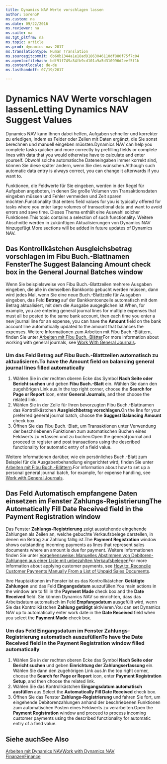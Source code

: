 ```yaml
---
title: Dynamics NAV Werte vorschlagen lassen
author: SorenGP
ms.custom: na
ms.date: 09/22/2016
ms.reviewer: na
ms.suite: na
ms.tgt_pltfrm: na
ms.topic: article
ms.prod: dynamics-nav-2017
ms.translationtype: Human Translation
ms.sourcegitcommit: 6b60b1344a1e18ad91863046110df880f75f7c04
ms.openlocfilehash: bdf91f749a34fb9cd101a9a5d310996d2eef5f1b
ms.contentlocale: de-de
ms.lasthandoff: 07/19/2017

---
```


# <a name="letting-dynamics-nav-suggest-values"></a><span data-ttu-id="af500-102">Dynamics NAV Werte vorschlagen lassen</span><span class="sxs-lookup"><span data-stu-id="af500-102">Letting Dynamics NAV Suggest Values</span></span>
<span data-ttu-id="af500-103">Dynamics NAV kann Ihnen dabei helfen, Aufgaben schneller und korrekter zu erledigen, indem es Felder oder Zeilen mit Daten ergänzt, die Sie sonst berechnen und manuell eingeben müssten.</span><span class="sxs-lookup"><span data-stu-id="af500-103">Dynamics NAV can help you complete tasks quicker and more correctly by prefilling fields or complete lines with data that you would otherwise have to calculate and enter yourself.</span></span> <span data-ttu-id="af500-104">Obwohl solche automatische Dateneingaben immer korrekt sind, können Sie diese später ändern, wenn Sie dies wünschen.</span><span class="sxs-lookup"><span data-stu-id="af500-104">Although such automatic data entry is always correct, you can change it afterwards if you want to.</span></span>

<span data-ttu-id="af500-105">Funktionen, die Feldwerte für Sie eingeben, werden in der Regel für Aufgaben angeboten, in denen Sie große Volumen von Transaktionsdaten eingeben müssen und Fehler vermeiden und Zeit sparen möchten.</span><span class="sxs-lookup"><span data-stu-id="af500-105">Functionality that enters field values for you is typically offered for tasks where you enter large volumes of transactional data and want to avoid errors and save time.</span></span> <span data-ttu-id="af500-106">Dieses Thema enthält eine Auswahl solcher Funktionen.</span><span class="sxs-lookup"><span data-stu-id="af500-106">This topic contains a selection of such functionality.</span></span> <span data-ttu-id="af500-107">Weitere Abschnitte werden in zukünftigen Aktualisierungen von Dynamics NAV hinzugefügt.</span><span class="sxs-lookup"><span data-stu-id="af500-107">More sections will be added in future updates of Dynamics NAV.</span></span>

## <a name="the-suggest-balancing-amount-check-box-in-the-general-journal-batches-window"></a><span data-ttu-id="af500-108">Das Kontrollkästchen **Ausgleichsbetrag vorschlagen** im **Fibu Buch.-Blattnamen** Fenster</span><span class="sxs-lookup"><span data-stu-id="af500-108">The **Suggest Balancing Amount** check box in the **General Journal Batches** window</span></span>
<span data-ttu-id="af500-109">Wenn Sie beispielsweise von Fibu Buch.-Blattzeilen mehrere Ausgaben eingeben, die alle in demselben Bankkonto gebucht werden müssen, dann wird jedes Mal, wenn Sie eine neue Buch.-Blattzeile für Ausgaben eingeben, das Feld **Betrag** auf der Bankkontoenzeile automatisch mit dem Betrag aktualisiert, mit dem die Ausgabe ausgeglichen ist.</span><span class="sxs-lookup"><span data-stu-id="af500-109">When, for example, you are entering general journal lines for multiple expenses that must all be posted to the same bank account, then each time you enter a new journal line for an expense, you can have the **Amount** field on the bank account line automatically updated to the amount that balances the expenses.</span></span> <span data-ttu-id="af500-110">Weitere Informationen zum Arbeiten mit Fibu Buch.-Blättern, finden Sie unter [Arbeiten mit Fibu Buch.-Blätter](ui-work-general-journals.md)</span><span class="sxs-lookup"><span data-stu-id="af500-110">For more information about working with general journals, see [Work With General Journals](ui-work-general-journals.md).</span></span>

### <a name="to-have-the-amount-field-on-balancing-general-journal-lines-filled-automatically"></a><span data-ttu-id="af500-111">Um das Feld **Betrag** auf Fibu Buch.-Blattzeilen automatisch zu aktualisieren.</span><span class="sxs-lookup"><span data-stu-id="af500-111">To have the **Amount** field on balancing general journal lines filled automatically</span></span>
1. <span data-ttu-id="af500-112">Wählen Sie in der rechten oberen Ecke das Symbol **Nach Seite oder Bericht suchen** und geben **Fibu Buch.-Blatt** ein. Wählen Sie dann den zugehörigen Link aus.</span><span class="sxs-lookup"><span data-stu-id="af500-112">In the top right corner, choose the **Search for Page or Report** icon, enter **General Journals**, and then choose the related link.</span></span>
2. <span data-ttu-id="af500-113">Wählen Sie in der Zeile für Ihren bevorzugten Fibu Buch.-Blattnamen das Kontrollkästchen **Ausgleichbetrag vorschlagen**.</span><span class="sxs-lookup"><span data-stu-id="af500-113">On the line for your preferred general journal batch, choose the **Suggest Balancing Amount** check box.</span></span>
3. <span data-ttu-id="af500-114">Öffnen Sie das Fibu Buch.-Blatt, um Transaktionen unter Verwendung der beschriebenen Funktionen zum automatischen Buchen eines Feldwerts zu erfassen und zu buchen.</span><span class="sxs-lookup"><span data-stu-id="af500-114">Open the general journal and proceed to register and post transactions using the described functionality for automatic entry of a field value.</span></span>       

<span data-ttu-id="af500-115">Weitere Informationen darüber, wie ein persönliches Buch.-Blatt zum Beispiel für die Ausgabenbehandlung eingerichtet wird, finden Sie unter [Arbeiten mit Fibu Buch.-Blättern](ui-work-general-journals.md).</span><span class="sxs-lookup"><span data-stu-id="af500-115">For information about how to set up a personal general journal batch, for example, for expense handling, see [Work with General Journals](ui-work-general-journals.md).</span></span>

## <a name="the-automatically-fill-date-received-field-in-the-payment-registration-window"></a><span data-ttu-id="af500-116">Das Feld **Automatisch empfangene Daten einsetzen** im Fenster **Zahlungs-Registrierung**</span><span class="sxs-lookup"><span data-stu-id="af500-116">The **Automatically Fill Date Received** field in the **Payment Registration** window</span></span>
<span data-ttu-id="af500-117">Das Fenster **Zahlungs-Registrierung** zeigt ausstehende eingehende Zahlungen als Zeilen an, welche gebuchte Verkaufsbelege darstellen, in denen ein Betrag zur Zahlung fällig ist.</span><span class="sxs-lookup"><span data-stu-id="af500-117">The **Payment Registration** window shows outstanding incoming payments as lines that represent sales documents where an amount is due for payment.</span></span> <span data-ttu-id="af500-118">Weitere Informationen finden Sie unter [Vorgehensweise: Manuelles Abstimmen von Debitoren-Zahlungen aus einer Liste mit unbezahlten Verkaufsbelegen](receivables-how-reconcile-customer-payments-list-unpaid-sales-documents.md)</span><span class="sxs-lookup"><span data-stu-id="af500-118">For more information about applying customer payments, see [How to: Reconcile Customer Payments Manually From a List of Unpaid Sales Documents](receivables-how-reconcile-customer-payments-list-unpaid-sales-documents.md).</span></span>

<span data-ttu-id="af500-119">Ihre Hauptaktionen im Fenster ist es das Kontrollkästchen **Getätigte Zahlungen** und das Feld **Eingangsdatum** auszufüllen.</span><span class="sxs-lookup"><span data-stu-id="af500-119">You main actions in the window are to fill in the **Payment Made** check box and the **Date Received** field.</span></span> <span data-ttu-id="af500-120">Sie können Dynamics NAV so einrichten, dass das Arbeitsdatum automatisch im Feld **Empfangsdatum** ausgefüllt wird, wenn Sie das Kontrollkästchen **Zahlung getätigt** aktivieren.</span><span class="sxs-lookup"><span data-stu-id="af500-120">You can set Dynamics NAV up to automatically enter work date in the **Date Received** field when you select the **Payment Made** check box.</span></span>

### <a name="to-have-the-date-received-field-in-the-payment-registration-window-filled-automatically"></a><span data-ttu-id="af500-121">Um das Feld **Eingangsdatum** im Fenster **Zahlungs-Registrierung** automatisch auszufüllen</span><span class="sxs-lookup"><span data-stu-id="af500-121">To have the **Date Received** field in the **Payment Registration** window filled automatically</span></span>
1. <span data-ttu-id="af500-122">Wählen Sie in der rechten oberen Ecke das Symbol **Nach Seite oder Bericht suchen** und geben **Einrichtung der Zahlungserfassung** ein. Wählen Sie dann den zugehörigen Link aus.</span><span class="sxs-lookup"><span data-stu-id="af500-122">In the top right corner, choose the **Search for Page or Report** icon, enter **Payment Registration Setup**, and then choose the related link.</span></span>
2. <span data-ttu-id="af500-123">Wählen Sie das Kontrollkästchen **Eingangsdatum automatisch ausfüllen** aus.</span><span class="sxs-lookup"><span data-stu-id="af500-123">Select the **Automatically Fill Date Received** check box.</span></span>
3. <span data-ttu-id="af500-124">Öffnen Sie das Fenster **Zahlungs-Registrierung** und fahren Sie fort, um eingehende Debitorenzahlungen anhand der beschriebenen Funktionen zum automatischen Posten eines Feldwerts zu verarbeiten.</span><span class="sxs-lookup"><span data-stu-id="af500-124">Open the **Payment Registration** window and proceed to process incoming customer payments using the described functionality for automatic entry of a field value.</span></span>

## <a name="see-also"></a><span data-ttu-id="af500-125">Siehe auch</span><span class="sxs-lookup"><span data-stu-id="af500-125">See Also</span></span>
[<span data-ttu-id="af500-126">Arbeiten mit Dynamics NAV</span><span class="sxs-lookup"><span data-stu-id="af500-126">Work with Dynamics NAV</span></span>](ui-work-product.md)  
[<span data-ttu-id="af500-127">Finanzen</span><span class="sxs-lookup"><span data-stu-id="af500-127">Finance</span></span>](Finance.md)

